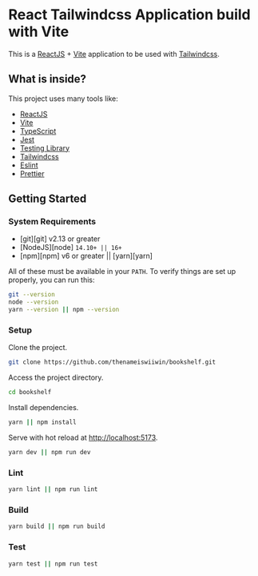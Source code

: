 # React Tailwindcss Application build with Vite

This is a [ReactJS](https://reactjs.org) + [Vite](https://vitejs.dev) application to be used with [Tailwindcss](https://tailwindcss.com).

## What is inside?

This project uses many tools like:

- [ReactJS](https://reactjs.org)
- [Vite](https://vitejs.dev)
- [TypeScript](https://www.typescriptlang.org)
- [Jest](https://jestjs.io)
- [Testing Library](https://testing-library.com)
- [Tailwindcss](https://tailwindcss.com)
- [Eslint](https://eslint.org)
- [Prettier](https://prettier.io)

## Getting Started

### System Requirements

- [git][git] v2.13 or greater
- [NodeJS][node] `14.10+ || 16+`
- [npm][npm] v6 or greater || [yarn][yarn]

All of these must be available in your `PATH`. To verify things are set up
properly, you can run this:

```bash
git --version
node --version
yarn --version || npm --version
```

### Setup

Clone the project.

```bash
git clone https://github.com/thenameiswiiwin/bookshelf.git
```

Access the project directory.

```bash
cd bookshelf
```

Install dependencies.

```bash
yarn || npm install
```

Serve with hot reload at <http://localhost:5173>.

```bash
yarn dev || npm run dev
```

### Lint

```bash
yarn lint || npm run lint
```

### Build

```bash
yarn build || npm run build
```

### Test

```bash
yarn test || npm run test
```
